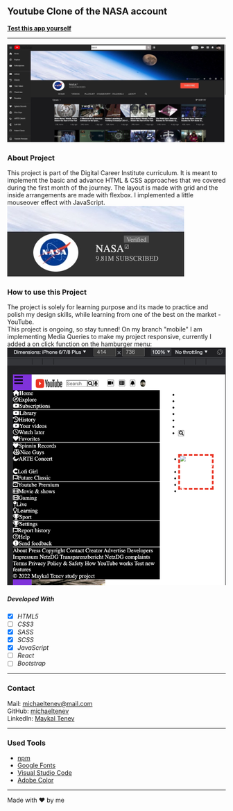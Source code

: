 ## Youtube Clone of the NASA account

**[Test this app yourself](https://maykaltenev.github.io/youtube-clone/)**

---

![project](./images/cover.png)

### About Project

This project is part of the Digital Career Institute curriculum. It is meant to implement the basic and advance HTML & CSS approaches that we covered during the first month of the journey. The layout is made with grid and the inside arrangements are made with flexbox. I implemented a little mouseover effect with JavaScript.
![hover](./images/nasa-hover.png)

### How to use this Project

The project is solely for learning purpose and its made to practice and polish my design skills, while learning from one of the best on the market - YouTube. </br>
This project is ongoing, so stay tunned! On my branch "mobile" I am implementing Media Queries to make my project responsive, currently I added a on click function on the hamburger menu:
![hover](./images/iphone-7-8-plus.png)

##### Developed With

- [x] _HTML5_
- [ ] _CSS3_
- [x] _SASS_
- [x] _SCSS_
- [x] _JavaScript_
- [ ] _React_
- [ ] _Bootstrap_

---

### Contact

Mail: <michaeltenev@mail.com><br>
GitHub: [michaeltenev](https://github.com/maykaltenev)<br>
LinkedIn: [Maykal Tenev](https://www.linkedin.com/in/maykal-tenev-a8729586/)

---

### Used Tools

- [npm](https://www.npmjs.com/)
- [Google Fonts](https://fonts.google.com/)
- [Visual Studio Code](https://code.visualstudio.com/)
- [Adobe Color](https://color.adobe.com/create/color-wheel)

---

Made with ❤️ by me
